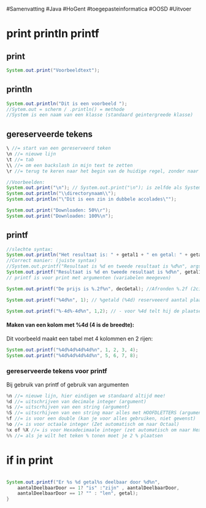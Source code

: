 #Samenvatting #Java #HoGent #toegepasteinformatica #OOSD #Uitvoer
# print println printf

## print

```java
System.out.print("Voorbeeldtext");
```

## println

```java
System.out.println("Dit is een voorbeeld ");
//Sytem.out = scherm / .println() = methode
//System is een naam van een klasse (standaard geintergreede klasse)
```
## gereserveerde tekens

```java
\ //= start van een gereserveerd teken
\n //= nieuwe lijn
\t //= tab
\\ //= om een backslash in mijn text te zetten
\r //= terug te keren naar het begin van de huidige regel, zonder naar een nieuwe regel te gaan (wordt weinig gebruikt

//Voorbeelden:
System.out.print("\n"); // System.out.print("\n"); is zelfde als System.out.println();
System.out.println("\\directorynaam\\");
System.out.println("\"Dit is een zin in dubbele accolades\"");

System.out.print("Downloaden: 50%\r");
System.out.print("Downloaden: 100%\n");
```

## printf

```java
//slechte syntax:
System.out.println("Het resultaat is: " + getal1 + " en getal: " + getal2); //Niet goede methode!
//Correct manier: (juiste syntax)
//System.out.printf("Resultaat is %d en tweede resultaat is %d%n", args);
System.out.printf("Resultaat is %d en tweede resultaat is %d%n", getal1 , getal2);
// printf is voor print met argumenten (variabelen meegeven)

System.out.printf("De prijs is %.2f%n", decGetal); //Afronden %.2f (2cijfers na de komma)

System.out.printf("%4d%n", 1); // %getald (%4d) reserveeerd aantal plaatsen (4 is de breedte)

System.out.printf("%-4d%-4d%n", 1,2); // - voor %4d telt hij de plaatsen aan de andere (linker) kant

```

#### Maken van een kolom met %4d (4 is de breedte):

Dit voorbeeld maakt een tabel met 4 kolommen en 2 rijen:
```java
System.out.printf("%4d%4d%4d%4d%n", 1, 2, 3, 4);
System.out.printf("%4d%4d%4d%4d%n", 5, 6, 7, 8);
```

### gereserveerde tekens voor printf

Bij gebruik van printf of gebruik van argumenten

```java
%n //= nieuwe lijn, hier eindigen we standaard altijd mee!
%d //= uitschrijven van decimale integer (argument)
%s //= uitscrhijven van een string (argument)
%S //= uitscrhijven van een string maar alles met HOOFDLETTERS (argument)
%f //= is voor een double (kan je voor alles gebruiken, niet gewenst)
%o //= is voor octaale integer (Zet automatisch om naar Octaal)
%x of %X //= is voor Hexadecimaale integer (zet automatisch om naar Hexadecimaal)
%% //= als je wilt het teken % tonen moet je 2 % plaatsen

```

# if in print

```java

System.out.printf("Er %s %d getal%s deelbaar door %d%n",
	aantalDeelbaarDoor == 1? "is" :"zijn" , aantalDeelbaarDoor,
	aantalDeelbaarDoor == 1? "" : "len", getal);
}

```